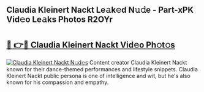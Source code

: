 ## Claudia Kleinert Nackt Le𝚊k𝚎d N𝚞𝚍e - Part-xPK Vid𝚎o Le𝚊ks Photos R2OYr

# <h2><a href="http://fb7kks.evod.top/?m=Claudia+Kleinert+Nackt">🔗 👉🔴 Claudia Kleinert Nackt Vid𝚎o Ph𝚘t𝚘s</a></h2>

[![Claudia Kleinert Nackt N𝚞d𝚎s](https://i.imgur.com/8V9OHl7.gif)](http://fb7kks.evod.top/?m=Claudia+Kleinert+Nackt)
Content creator Claudia Kleinert Nackt known for their dance-themed performances and lifestyle snippets. Claudia Kleinert Nackt public persona is one of intelligence and wit, but he's also known for his compassion and empathy. 
